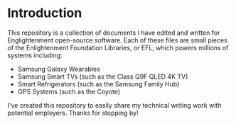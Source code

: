 # Introduction
This repository is a collection of documents I have edited and written for Englightenment open-source software. Each of these files are small pieces of the Enlightenment Foundation Libraries, or EFL, which powers millions of systems including:
* Samsung Galaxy Wearables
* Samsung Smart TVs (such as the Class Q9F QLED 4K TV)
* Smart Refrigerators (such as the Samsung Family Hub)
* GPS Systems (such as the Coyote)

I've created this repository to easily share my technical writing work with potential employers. Thanks for stopping by!
